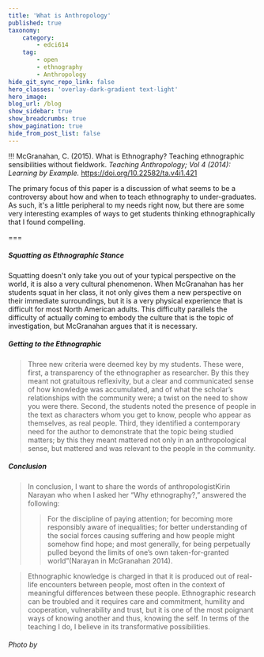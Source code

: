 ```yaml
---
title: 'What is Anthropology'
published: true
taxonomy:
    category:
        - edci614
    tag:
        - open
        - ethnography
        - Anthropology
hide_git_sync_repo_link: false
hero_classes: 'overlay-dark-gradient text-light'
hero_image: 
blog_url: /blog
show_sidebar: true
show_breadcrumbs: true
show_pagination: true
hide_from_post_list: false
---
```


!!! McGranahan, C. (2015). What is Ethnography? Teaching ethnographic sensibilities without fieldwork. *Teaching Anthropology; Vol 4 (2014): Learning by Example.* https://doi.org/10.22582/ta.v4i1.421


The primary focus of this paper is a discussion of what seems to be a controversy about how and when to teach ethnography to under-graduates. As such, it's a little peripheral to my needs right now, but there are some very interesting examples of ways to get students thinking ethnographically that I found compelling.

===

##### Squatting as Ethnographic Stance

Squatting doesn't only take you out of your typical perspective on the world, it is also a very cultural phenomenon. When McGranahan has her students squat in her class, it not only gives them a new perspective on their immediate surroundings, but it is a very physical experience that is difficult for most North American adults. This difficulty parallels the difficulty of actually coming to embody the culture that is the topic of investigation, but McGranahan argues that it is necessary.

##### Getting to the Ethnographic

> Three new criteria were deemed key by my students. These were, first, a transparency of the ethnographer as researcher. By this they meant not gratuitous reflexivity, but a clear and communicated sense of how knowledge was accumulated, and of what the scholar’s relationships with the community were; a twist on the need to show you were there. Second, the students noted the presence of people in the text as characters whom you get to know, people who appear as themselves, as real people. Third, they identified a contemporary need for the author to demonstrate that the topic being studied matters; by this they meant mattered not only in an anthropological sense, but mattered and was relevant to the people in the community.

##### Conclusion

> In conclusion, I want to share the words of anthropologistKirin Narayan who when I asked her “Why ethnography?,” answered the following:
>> For the discipline of paying attention; for becoming more responsibly aware of inequalities; for better understanding of the social forces causing suffering and how people might somehow find hope; and most generally, for being perpetually pulled beyond the limits of one’s own taken-for-granted world”(Narayan in McGranahan 2014).

> Ethnographic knowledge is charged in that it is produced out of real-life encounters between people, most often in the context of meaningful differences between these people.  Ethnographic research can be troubled and it requires care and commitment, humility and cooperation, vulnerability and trust, but it is one of the most poignant ways of knowing another and thus, knowing the self. In terms of the teaching I do, I believe in its transformative possibilities.


###### Photo by

